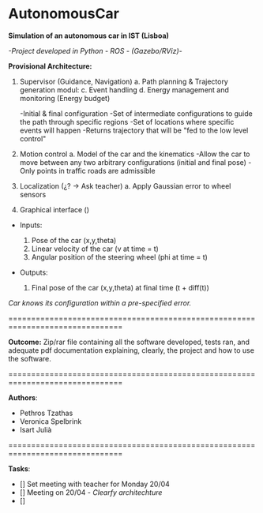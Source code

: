 # AutonomousCar

**Simulation of an autonomous car in IST (Lisboa)**

*-Project developed in Python - ROS - (Gazebo/RViz)-*

**Provisional Architecture:**

  1.  Supervisor (Guidance, Navigation)
    a.  Path planning & Trajectory generation modul:
    c.  Event handling
    d.  Energy management and monitoring (Energy budget)

        -Initial & final configuration
        -Set of intermediate configurations to guide the path through specific regions
        -Set of locations where specific events will happen
        -Returns trajectory that will be "fed to the low level control"


  2.  Motion control
    a.  Model of the car and the kinematics
        -Allow the car to move between any two arbitrary configurations (initial and final pose)
        -Only points in traffic roads are admissible

  3.  Localization (¿? -> Ask teacher)
    a.  Apply Gaussian error to wheel sensors

  4.  Graphical interface ()


-   Inputs:

    1.  Pose of the car (x,y,theta)
    2.  Linear velocity of the car (v at time = t)
    3.  Angular position of the steering wheel (phi at time = t)

-   Outputs:
    1.  Final pose of the car (x,y,theta) at final time (t + diff(t))

*Car knows its configuration within a pre-specified error.*

===============================================================================

**Outcome:**
Zip/rar file containing all the software developed, tests ran, and adequate pdf
documentation explaining, clearly, the project and how to use the software.

===============================================================================

**Authors**:

- Pethros Tzathas
- Veronica Spelbrink
- Isart Julià

===============================================================================

**Tasks**:
- [] Set meeting with teacher for Monday 20/04
- [] Meeting on 20/04 - *Clearfy architechture*
- []
